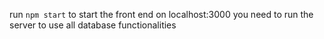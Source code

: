 run `npm start` to start the front end on localhost:3000
you need to run the server to use all database functionalities
